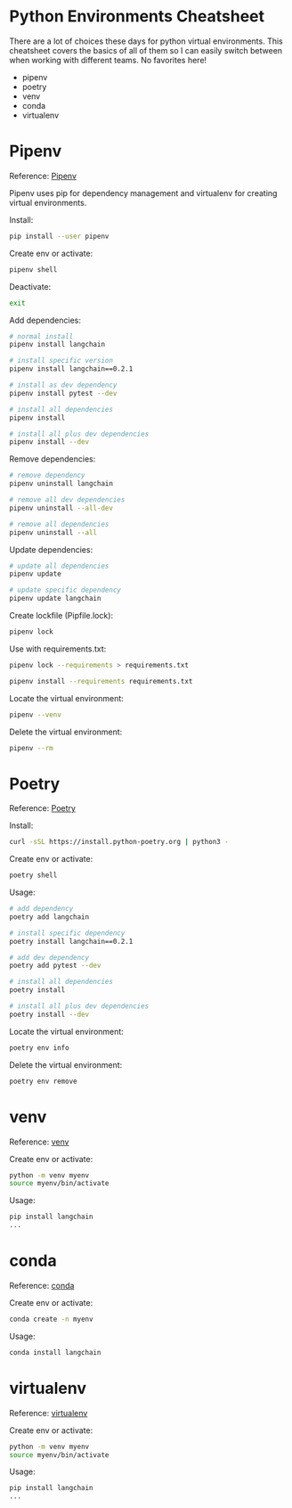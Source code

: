 # Python Environments Cheatsheet

There are a lot of choices these days for python virtual environments. This cheatsheet covers the basics of all of them so I can easily switch between when working with different teams. No favorites here!

- pipenv
- poetry
- venv
- conda
- virtualenv

# Pipenv

Reference: [Pipenv](https://pipenv.pypa.io/en/latest/)

Pipenv uses pip for dependency management and virtualenv for creating virtual environments.

Install:

```bash
pip install --user pipenv
```

Create env or activate:

```bash
pipenv shell
```

Deactivate:

```bash
exit
```

Add dependencies:

```bash
# normal install
pipenv install langchain

# install specific version
pipenv install langchain==0.2.1

# install as dev dependency
pipenv install pytest --dev

# install all dependencies
pipenv install

# install all plus dev dependencies
pipenv install --dev
```

Remove dependencies:

```bash
# remove dependency
pipenv uninstall langchain

# remove all dev dependencies
pipenv uninstall --all-dev

# remove all dependencies
pipenv uninstall --all
```

Update dependencies:

```bash
# update all dependencies
pipenv update

# update specific dependency
pipenv update langchain
```

Create lockfile (Pipfile.lock):

```bash
pipenv lock
```

Use with requirements.txt:

```bash
pipenv lock --requirements > requirements.txt
```

```bash
pipenv install --requirements requirements.txt
```

Locate the virtual environment:

```bash
pipenv --venv
```

Delete the virtual environment:

```bash
pipenv --rm
```

# Poetry

Reference: [Poetry](https://python-poetry.org/)

Install:

```bash
curl -sSL https://install.python-poetry.org | python3 -
```

Create env or activate:

```bash
poetry shell
```

Usage:

```bash
# add dependency
poetry add langchain

# install specific dependency
poetry install langchain==0.2.1

# add dev dependency
poetry add pytest --dev

# install all dependencies
poetry install

# install all plus dev dependencies
poetry install --dev
```

Locate the virtual environment:

```bash
poetry env info
```

Delete the virtual environment:

```bash
poetry env remove
```

# venv

Reference: [venv](https://docs.python.org/3/library/venv.html)

Create env or activate:

```bash
python -m venv myenv
source myenv/bin/activate
```

Usage:

```bash
pip install langchain
...
```

# conda

Reference: [conda](https://docs.conda.io/en/latest/)

Create env or activate:

```bash
conda create -n myenv
```

Usage:

```bash
conda install langchain
```

# virtualenv

Reference: [virtualenv](https://virtualenv.pypa.io/en/latest/)

Create env or activate:

```bash
python -m venv myenv
source myenv/bin/activate
```

Usage:

```bash
pip install langchain
...
```
